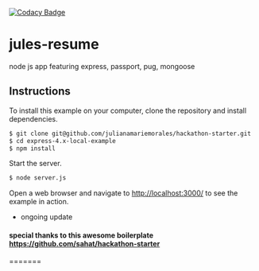[![Codacy Badge](https://api.codacy.com/project/badge/Grade/348a33b5e03b457fb4e32d4907988929)](https://www.codacy.com/app/julianamariemorales/jules-resume?utm_source=github.com&amp;utm_medium=referral&amp;utm_content=julianamariemorales/jules-resume&amp;utm_campaign=Badge_Grade)
# jules-resume
node js app featuring express, passport, pug, mongoose 

## Instructions

To install this example on your computer, clone the repository and install
dependencies.

```bash
$ git clone git@github.com/julianamariemorales/hackathon-starter.git
$ cd express-4.x-local-example
$ npm install
```

Start the server.

```bash
$ node server.js
```

Open a web browser and navigate to [http://localhost:3000/](http://127.0.0.1:3000/)
to see the example in action.  
- ongoing update


#### special thanks to this awesome boilerplate https://github.com/sahat/hackathon-starter
=======

